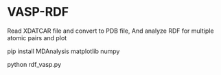 # VASP-RDF
Read XDATCAR file and convert to PDB file, And analyze RDF for multiple atomic pairs and plot

pip install MDAnalysis matplotlib numpy

python rdf_vasp.py
